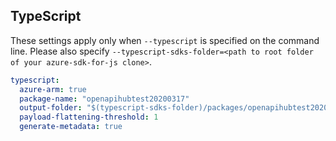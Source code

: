 ## TypeScript

These settings apply only when `--typescript` is specified on the command line.
Please also specify `--typescript-sdks-folder=<path to root folder of your azure-sdk-for-js clone>`.

```yaml $(typescript)
typescript:
  azure-arm: true
  package-name: "openapihubtest20200317"
  output-folder: "$(typescript-sdks-folder)/packages/openapihubtest20200317"
  payload-flattening-threshold: 1
  generate-metadata: true
```
